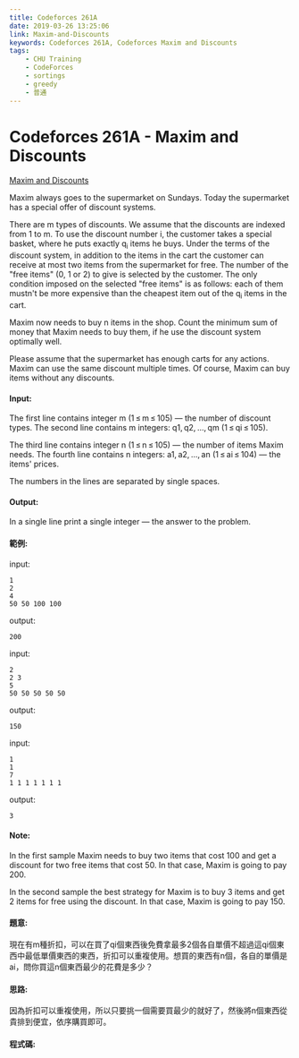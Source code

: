 ```yaml
---
title: Codeforces 261A
date: 2019-03-26 13:25:06
link: Maxim-and-Discounts
keywords: Codeforces 261A, Codeforces Maxim and Discounts
tags:
    - CHU Training
    - CodeForces
    - sortings
    - greedy
    - 普通
---
```

# Codeforces 261A - Maxim and Discounts
[Maxim and Discounts](https://codeforces.com/problemset/problem/261/A)

Maxim always goes to the supermarket on Sundays. Today the supermarket has a special offer of discount systems.
<!-- more -->
There are m types of discounts. We assume that the discounts are indexed from 1 to m. To use the discount number i, the customer takes a special basket, where he puts exactly q<sub>i</sub> items he buys. Under the terms of the discount system, in addition to the items in the cart the customer can receive at most two items from the supermarket for free. The number of the "free items" (0, 1 or 2) to give is selected by the customer. The only condition imposed on the selected "free items" is as follows: each of them mustn't be more expensive than the cheapest item out of the q<sub>i</sub> items in the cart.

Maxim now needs to buy n items in the shop. Count the minimum sum of money that Maxim needs to buy them, if he use the discount system optimally well.

Please assume that the supermarket has enough carts for any actions. Maxim can use the same discount multiple times. Of course, Maxim can buy items without any discounts.

#### Input:
The first line contains integer m (1 ≤ m ≤ 105) — the number of discount types. The second line contains m integers: q1, q2, ..., qm (1 ≤ qi ≤ 105).

The third line contains integer n (1 ≤ n ≤ 105) — the number of items Maxim needs. The fourth line contains n integers: a1, a2, ..., an (1 ≤ ai ≤ 104) — the items' prices.

The numbers in the lines are separated by single spaces.

#### Output:
In a single line print a single integer — the answer to the problem.

#### 範例:
input:
```
1
2
4
50 50 100 100
```
output:
```
200
```
input:
```
2
2 3
5
50 50 50 50 50
```
output:
```
150
```
input:
```
1
1
7
1 1 1 1 1 1 1
```
output:
```
3
```
#### Note:
In the first sample Maxim needs to buy two items that cost 100 and get a discount for two free items that cost 50. In that case, Maxim is going to pay 200.

In the second sample the best strategy for Maxim is to buy 3 items and get 2 items for free using the discount. In that case, Maxim is going to pay 150.

#### 題意:
現在有m種折扣，可以在買了qi個東西後免費拿最多2個各自單價不超過這qi個東西中最低單價東西的東西，折扣可以重複使用。想買的東西有n個，各自的單價是ai，問你買這n個東西最少的花費是多少？

#### 思路:
因為折扣可以重複使用，所以只要挑一個需要買最少的就好了，然後將n個東西從貴排到便宜，依序購買即可。

#### 程式碼:
<script src="https://gist.github.com/Daviswww/284debb4252f7dc5f76255af89e079de.js"></script>


